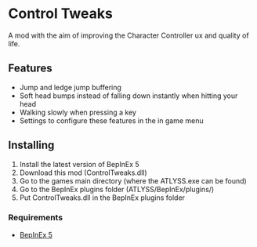# Control Tweaks

A mod with the aim of improving the Character Controller ux and quality of life.

## Features

- Jump and ledge jump buffering
- Soft head bumps instead of falling down instantly when hitting your head
- Walking slowly when pressing a key
- Settings to configure these features in the in game menu

## Installing

1. Install the latest version of BepInEx 5
2. Download this mod (ControlTweaks.dll)
3. Go to the games main directory (where the ATLYSS.exe can be found)
4. Go to the BepInEx plugins folder (ATLYSS/BepInEx/plugins/)
5. Put ControlTweaks.dll in the BepInEx plugins folder

### Requirements
- [BepInEx 5](https://github.com/BepInEx/BepInEx)